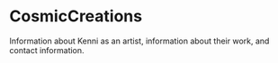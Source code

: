 # CosmicCreations
Information about Kenni as an artist, information about their work, and contact information.
